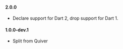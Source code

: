 #### 2.0.0

* Declare support for Dart 2, drop support for Dart 1.

#### 1.0.0-dev.1

* Split from Quiver

